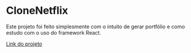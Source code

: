 # CloneNetflix
Este projeto foi feito simplesmente com o intuito de gerar portfólio e como estudo com o uso do framework React.

[Link do projeto](https://clonenetfix.vercel.app/)